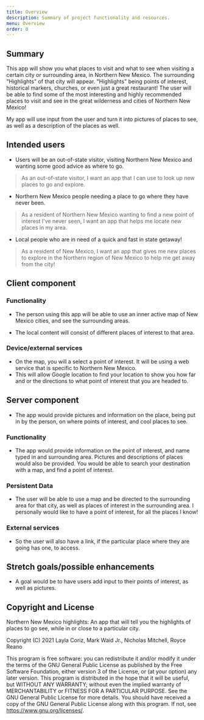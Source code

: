```yaml
---
title: Overview
description: Summary of project functionality and resources.
menu: Overview
order: 0
---
```


## Summary

This app will show you what places to visit and what to see when visiting a certain city or surrounding area, in Northern New Mexico.
The surrounding "Highlights" of that city will appear. "Highlights" being points of interest, historical markers, churches,
or even just a great restaurant! The user will be able to find some of the most interesting and highly recommended
places to visit and see in the great wilderness and cities of Northern New Mexico! 

My app will use input from the user and turn it into pictures of places to see, as well as a description of the places as well.


## Intended users

* Users will be an out-of-state visitor, visiting Northern New Mexico and wanting some good advice as where to go.
> As an out-of-state visitor, I want an app that I can use to look up new places to go and explore. 

* Northern New Mexico people needing a place to go where they have never been.
> As a resident of Northern New Mexico wanting to find a new point of interest I've never seen, I want an app that helps me locate new places in my area.

* Local people who are in need of a quick and fast in state getaway!
> As a resident of New Mexico, I want an app that gives me new places to explore in the Northern region of New Mexico to help me get away from the city! 




## Client component

### Functionality

* The person using this app will be able to use an inner active map of New Mexico cities, and see the surrounding areas. 

* The local content will consist of different places of interest to that area. 
    
### Device/external services

* On the map, you will a select a point of interest. It will be using a web service that is specific to Northern New Mexico. 
* This will allow Google location to find your location to show you how far and or the directions to what point of interest that you are headed to.

## Server component 
* The app would provide pictures and information on the place, being put in by the person, on where points of interest, and cool places to see.


### Functionality
* The app would provide information on the point of interest, and name typed in and surrounding area. Pictures and descriptions of places would also be provided. 
You would be able to search your destination with a map, and find a point of interest.


### Persistent Data
* The user will be able to use a map and be directed to the surrounding area for that city, as well as places of interest in the surrounding area.
I personally would like to have a point of interest, for all the places I know! 
### External services

* So the user will also have a link, if the particular place where they are going has one, to access.
    
## Stretch goals/possible enhancements

* A goal would be to have users add input to their points of interest, as well as pictures.


## Copyright and License

Northern New Mexico highlights: An app that will tell you the highlights of places to go see,
while in or close to a particular city.

Copyright (C) 2021  Layla Coriz, Mark Waid Jr., Nicholas Mitchell, Royce Reano

This program is free software: you can redistribute it and/or modify
it under the terms of the GNU General Public License as published by
the Free Software Foundation, either version 3 of the License, or
(at your option) any later version.
This program is distributed in the hope that it will be useful,
but WITHOUT ANY WARRANTY; without even the implied warranty of
MERCHANTABILITY or FITNESS FOR A PARTICULAR PURPOSE.  See the
GNU General Public License for more details.
You should have received a copy of the GNU General Public License
along with this program.  If not, see <https://www.gnu.org/licenses/>.